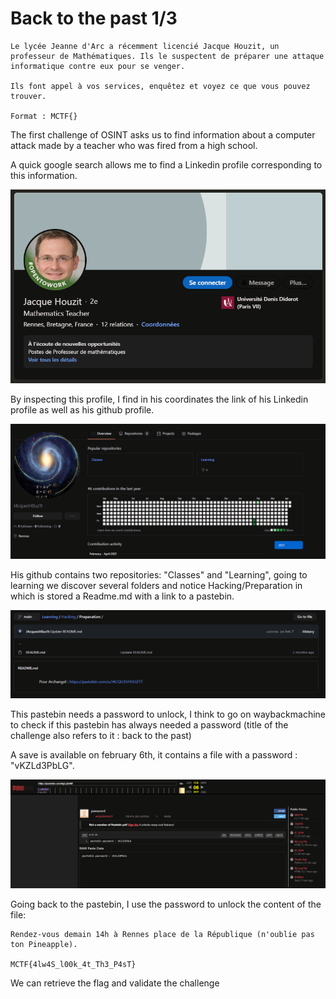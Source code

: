 # Back to the past 1/3



````
Le lycée Jeanne d'Arc a récemment licencié Jacque Houzit, un professeur de Mathématiques. Ils le suspectent de préparer une attaque informatique contre eux pour se venger.

Ils font appel à vos services, enquêtez et voyez ce que vous pouvez trouver.

Format : MCTF{}
````

The first challenge of OSINT asks us to find information about a computer attack made by a teacher who was fired from a high school. 

A quick google search allows me to find a Linkedin profile corresponding to this information.

![jacque-houzit-linkedin](images/jacque-houzit-linkedin.PNG)

By inspecting this profile, I find in his coordinates the link of his Linkedin profile as well as his github profile.

![jacque-houzit-github](images/jacque-houzit-github.PNG)

His github contains two repositories: "Classes" and "Learning", going to learning we discover several folders and notice Hacking/Preparation in which is stored a Readme.md with a link to a pastebin.

![jacque-houzit-github-readme](images/jacque-houzit-github-readme.PNG)

This pastebin needs a password to unlock, I think to go on waybackmachine to check if this pastebin has always needed a password (title of the challenge also refers to it : back to the past)

A save is available on february 6th, it contains a file with a password : "vKZLd3PbLG".

![jacque-houzit-wayback](images/jacque-houzit-wayback.PNG)

Going back to the pastebin, I use the password to unlock the content of the file:

```
Rendez-vous demain 14h à Rennes place de la République (n'oublie pas ton Pineapple).

MCTF{4lw4S_l00k_4t_Th3_P4sT}
```

We can retrieve the flag and validate the challenge

